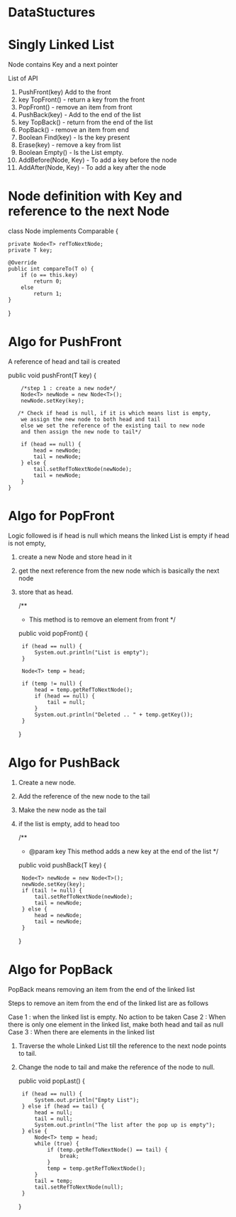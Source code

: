 # DataStuctures

# Singly Linked List

Node contains Key and a next pointer

List of API

1. PushFront(key) Add to the front
2. key TopFront() - return a key from the front
3. PopFront() - remove an item from front
4. PushBack(key) - Add to the end of the list
5. key TopBack() - return from the end of the list
6. PopBack() - remove an item from end
7. Boolean Find(key) - Is the key present
8. Erase(key) - remove a key from list
9. Boolean Empty() - Is the List empty.
10. AddBefore(Node, Key) - To add a key before the node
11. AddAfter(Node, Key) - To add a key after the node

# Node definition with Key and reference to the next Node

class Node<T> implements Comparable<T> {

    private Node<T> refToNextNode;
    private T key;

    @Override
    public int compareTo(T o) {
        if (o == this.key)
            return 0;
        else
            return 1;
    }
}

# Algo for PushFront

A reference of head and tail is created

public void pushFront(T key) {

        /*step 1 : create a new node*/
        Node<T> newNode = new Node<T>();
        newNode.setKey(key);

       /* Check if head is null, if it is which means list is empty,
        we assign the new node to both head and tail
        else we set the reference of the existing tail to new node
        and then assign the new node to tail*/

        if (head == null) {
            head = newNode;
            tail = newNode;
        } else {
            tail.setRefToNextNode(newNode);
            tail = newNode;
        }
    }

# Algo for PopFront
Logic followed is if head is null which means the linked List is empty
if head is not empty, 
1. create a new Node and store head in it
2. get the next reference from the new node which is basically the next node
3. store that as head.

    
    /**
     * This method is to remove an element from front
     */
     
    public void popFront() {
    
        if (head == null) {
            System.out.println("List is empty");
        }
        
        Node<T> temp = head;
        
        if (temp != null) {
            head = temp.getRefToNextNode();
            if (head == null) {
                tail = null;
            }
            System.out.println("Deleted .. " + temp.getKey());
        }
    }
    
# Algo for PushBack

1. Create a new node.
2. Add the reference of the new node to the tail
3. Make the new node as the tail
4. if the list is empty, add to head too

    
    /**
     * @param key This method adds a new key at the end of the list
     */
     
    public void pushBack(T key) {

        Node<T> newNode = new Node<T>();
        newNode.setKey(key);
        if (tail != null) {
            tail.setRefToNextNode(newNode);
            tail = newNode;
        } else {
            head = newNode;
            tail = newNode;
        }
    }
    
 # Algo for PopBack
 
 PopBack means removing an item from the end of the linked list
 
 Steps to remove an item from the end of the linked list are as follows
 
 Case 1 : when the linked list is empty. No action to be taken
 Case 2 : When there is only one element in the linked list, make both head and tail as null
 Case 3 : When there are elements in the linked list
 1. Traverse the whole Linked List till the reference to the next node points to tail.
 2. Change the node to tail and make the reference of the node to null.
 
    
    
    public void popLast() {
    
         if (head == null) {
             System.out.println("Empty List");
         } else if (head == tail) {
             head = null;
             tail = null;
             System.out.println("The list after the pop up is empty");
         } else {
             Node<T> temp = head;
             while (true) {
                 if (temp.getRefToNextNode() == tail) {
                     break;
                 }
                 temp = temp.getRefToNextNode();
             }
             tail = temp;
             tail.setRefToNextNode(null);
         }
         
     }